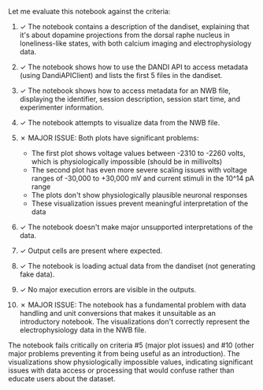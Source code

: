 Let me evaluate this notebook against the criteria:

1. ✓ The notebook contains a description of the dandiset, explaining that it's about dopamine projections from the dorsal raphe nucleus in loneliness-like states, with both calcium imaging and electrophysiology data.

2. ✓ The notebook shows how to use the DANDI API to access metadata (using DandiAPIClient) and lists the first 5 files in the dandiset.

3. ✓ The notebook shows how to access metadata for an NWB file, displaying the identifier, session description, session start time, and experimenter information.

4. ✓ The notebook attempts to visualize data from the NWB file.

5. ✗ MAJOR ISSUE: Both plots have significant problems:
   - The first plot shows voltage values between -2310 to -2260 volts, which is physiologically impossible (should be in millivolts)
   - The second plot has even more severe scaling issues with voltage ranges of -30,000 to +30,000 mV and current stimuli in the 10^14 pA range
   - The plots don't show physiologically plausible neuronal responses
   - These visualization issues prevent meaningful interpretation of the data

6. ✓ The notebook doesn't make major unsupported interpretations of the data.

7. ✓ Output cells are present where expected.

8. ✓ The notebook is loading actual data from the dandiset (not generating fake data).

9. ✓ No major execution errors are visible in the outputs.

10. ✗ MAJOR ISSUE: The notebook has a fundamental problem with data handling and unit conversions that makes it unsuitable as an introductory notebook. The visualizations don't correctly represent the electrophysiology data in the NWB file.

The notebook fails critically on criteria #5 (major plot issues) and #10 (other major problems preventing it from being useful as an introduction). The visualizations show physiologically impossible values, indicating significant issues with data access or processing that would confuse rather than educate users about the dataset.